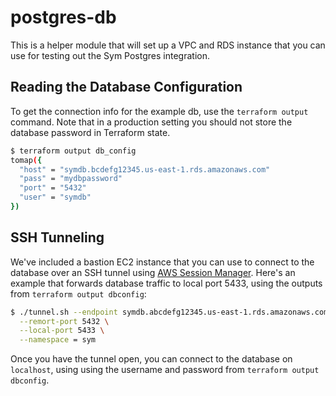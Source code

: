 # postgres-db

This is a helper module that will set up a VPC and RDS instance that you can use for testing out the Sym Postgres integration.

## Reading the Database Configuration

To get the connection info for the example db, use the `terraform output` command. Note that in a production setting you should not store the database password in Terraform state.

```bash
$ terraform output db_config
tomap({
  "host" = "symdb.bcdefg12345.us-east-1.rds.amazonaws.com"
  "pass" = "mydbpassword"
  "port" = "5432"
  "user" = "symdb"
})
```

## SSH Tunneling

We've included a bastion EC2 instance that you can use to connect to the database over an SSH tunnel using [AWS Session Manager](https://docs.aws.amazon.com/systems-manager/latest/userguide/session-manager.html). Here's an example that forwards database traffic to local port 5433, using the outputs from `terraform output dbconfig`:

```bash
$ ./tunnel.sh --endpoint symdb.abcdefg12345.us-east-1.rds.amazonaws.com \
  --remort-port 5432 \
  --local-port 5433 \
  --namespace = sym
```

Once you have the tunnel open, you can connect to the database on `localhost`, using using the username and password from `terraform output dbconfig`.
